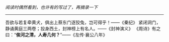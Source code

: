 *阅读时偶然看到，也许有的写过了，再摘录一下*
***
吾欲与若复牵黄犬，俱出上蔡东门逐狡兔，岂可得乎！——《秦纪》
紧闭洞门，静诵黄庭三两卷；投身西土，封神榜上有名人。——《封神演义》
《周诗》有之曰：“**俟河之清，人寿几何？**”——《左传·襄公八年》